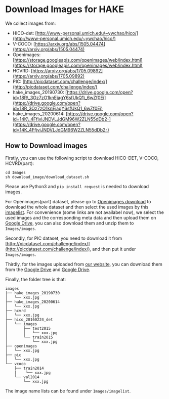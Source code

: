 # Download Images for HAKE

We collect images from:

- HICO-det: [http://www-personal.umich.edu/~ywchao/hico/](http://www-personal.umich.edu/~ywchao/hico/)
- V-COCO: [https://arxiv.org/abs/1505.04474](https://arxiv.org/abs/1505.04474)
- Openimages: [https://storage.googleapis.com/openimages/web/index.html](https://storage.googleapis.com/openimages/web/index.html)
- HCVRD: [https://arxiv.org/abs/1705.09892](https://arxiv.org/abs/1705.09892)
- PIC: [http://picdataset.com/challenge/index/](http://picdataset.com/challenge/index/)
- hake\_images\_20190730: [https://drive.google.com/open?id=18R\_3Oz7zO1knEjagY6sfUkQ1\_6wZf0Ei](https://drive.google.com/open?id=18R_3Oz7zO1knEjagY6sfUkQ1_6wZf0Ei)
- hake\_images\_20200614: [https://drive.google.com/open?id=14K\_4FfjviJNDVLJdGM96W2ZLN55dDb2-](https://drive.google.com/open?id=14K_4FfjviJNDVLJdGM96W2ZLN55dDb2-)

## How to Download images

Firstly, you can use the following script to download HICO-DET, V-COCO, HCVRD(part):

	cd Images
	sh download_image/download_dataset.sh

Please use Python3 and ```pip install request``` is needed to download images.

For Openimages(part) dataset, please go to [Openimages download](https://storage.googleapis.com/openimages/web/index.html) to download the whole dataset and then select the used images by this [imagelist](imagelist/openimages.txt). For convenience (some links are not availabel now), we select the used images and the corresponding meta data and then upload them on [Google Drive](), you can also download them and unzip them to ```Images/images```.

Secondly, for PIC dataset, you need to download it from [http://picdataset.com/challenge/index/](http://picdataset.com/challenge/index/), and then put it under ```Images/images```.

Thirdly, for the images uploaded from [our website](http://hake-mvig.cn/home/), you can download them from the [Google Drive](https://drive.google.com/file/d/1Smrsy9AsOUyvj66ytGmB5M3WknljwuXL/view?usp=sharing) and [Google Drive](https://drive.google.com/file/d/14K_4FfjviJNDVLJdGM96W2ZLN55dDb2-/view?usp=sharing).


Finally, the folder tree is that:

	images
	├── hake_images_20190730
	│   └── xxx.jpg
    ├── hake_images_20200614
    │   └── xxx.jpg
	├── hcvrd
	│   └── xxx.jpg
	├── hico_20160224_det
	│   └── images
	│       ├── test2015
	│       │   └── xxx.jpg
	│       └── train2015
	│           └── xxx.jpg
	├── openimages
	│   └── xxx.jpg
	├── pic
	│   └── xxx.jpg
	└── vcoco
	    ├── train2014
	    |    └── xxx.jpg
	    └── val2014
	        └── xxx.jpg


The image name lists can be found under ```Images/imagelist```.
